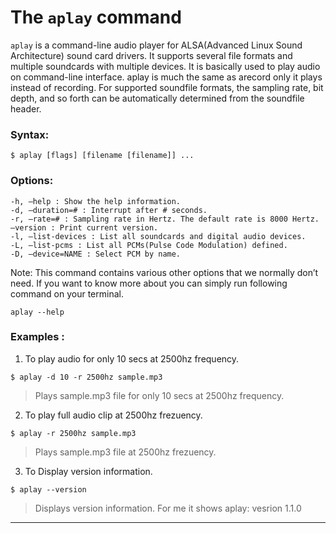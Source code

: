 # The `aplay` command

`aplay` is a command-line audio player for ALSA(Advanced Linux Sound Architecture) sound card drivers. It supports several file formats and multiple soundcards with multiple devices. It is basically used to play audio on command-line interface. aplay is much the same as arecord only it plays instead of recording. For supported soundfile formats, the sampling rate, bit depth, and so forth can be automatically determined from the soundfile header.

### Syntax:
```
$ aplay [flags] [filename [filename]] ... 
```
### Options:
```
-h, –help : Show the help information.
-d, –duration=# : Interrupt after # seconds.
-r, –rate=# : Sampling rate in Hertz. The default rate is 8000 Hertz.
–version : Print current version.
-l, –list-devices : List all soundcards and digital audio devices.
-L, –list-pcms : List all PCMs(Pulse Code Modulation) defined.
-D, –device=NAME : Select PCM by name.
```
Note: This command contains various other options that we normally don’t need. If you want to know more about you can simply run following command on your terminal.
```
aplay --help
```
### Examples :

1. To play audio for only 10 secs at 2500hz frequency.
```
$ aplay -d 10 -r 2500hz sample.mp3
```
>Plays sample.mp3 file for only 10 secs at 2500hz frequency.

2. To play full audio clip at 2500hz frezuency.

```
$ aplay -r 2500hz sample.mp3
```

> Plays sample.mp3 file at 2500hz frezuency.


3. To Display version information.

```
$ aplay --version
```

> Displays version information. For me it shows aplay: vesrion 1.1.0

---
